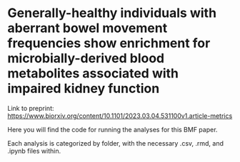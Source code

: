 # Generally-healthy individuals with aberrant bowel movement frequencies show enrichment for microbially-derived blood metabolites associated with impaired kidney function

Link to preprint: https://www.biorxiv.org/content/10.1101/2023.03.04.531100v1.article-metrics

Here you will find the code for running the analyses for this BMF paper.

Each analysis is categorized by folder, with the necessary .csv, .rmd, and .ipynb files within.
